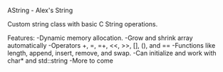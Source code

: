 AString - Alex's String

Custom string class with basic C String operations.

Features:
-Dynamic memory  allocation.
-Grow and shrink array automatically
-Operators +, =, =+, <<, >>, [], (), and ==
-Functions like length, append, insert, remove, and swap.
-Can initialize and work with char* and std::string
-More to come
